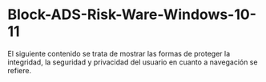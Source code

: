 # Block-ADS-Risk-Ware-Windows-10-11
El siguiente contenido se trata de mostrar las formas de proteger la integridad, la seguridad y privacidad del usuario en cuanto a navegación se refiere.
